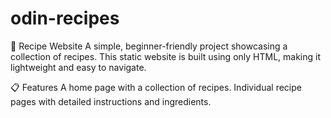 # odin-recipes
🍴 Recipe Website
A simple, beginner-friendly project showcasing a collection of recipes. This static website is built using only HTML, making it lightweight and easy to navigate.

📋 Features
A home page with a collection of recipes.
Individual recipe pages with detailed instructions and ingredients.